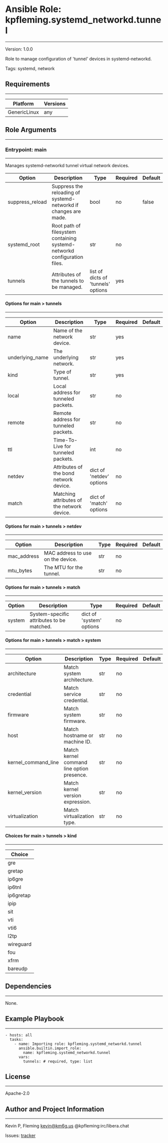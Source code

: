 <!-- BEGIN_ANSIBLE_DOCS -->
# Ansible Role: kpfleming.systemd_networkd.tunnel
---
Version: 1.0.0

Role to manage configuration of 'tunnel' devices in systemd-networkd.

Tags: systemd, network

## Requirements
---
| Platform | Versions |
| -------- | -------- |
| GenericLinux | any |

## Role Arguments
---
### Entrypoint: main
---
Manages systemd-networkd tunnel virtual network devices.

|Option|Description|Type|Required|Default|
|---|---|---|---|---|
| suppress_reload | Suppress the reloading of systemd-networkd if changes are made. | bool | no | false |
| systemd_root | Root path of filesystem containing systemd-networkd configuration files. | str | no |  |
| tunnels | Attributes of the tunnels to be managed. | list of dicts of 'tunnels' options | yes |  |

#### Options for main > tunnels
---
|Option|Description|Type|Required|Default|
|---|---|---|---|---|
| name | Name of the network device. | str | yes |  |
| underlying_name | The underlying network. | str | yes |  |
| kind | Type of tunnel. | str | yes |  |
| local | Local address for tunneled packets. | str | no |  |
| remote | Remote address for tunneled packets. | str | no |  |
| ttl | Time-To-Live for tunneled packets. | int | no |  |
| netdev | Attributes of the bond network device. | dict of 'netdev' options | no |  |
| match | Matching attributes of the network device. | dict of 'match' options | no |  |

#### Options for main > tunnels > netdev
---
|Option|Description|Type|Required|Default|
|---|---|---|---|---|
| mac_address | MAC address to use on the device. | str | no |  |
| mtu_bytes | The MTU for the tunnel. | str | no |  |

#### Options for main > tunnels > match
---
|Option|Description|Type|Required|Default|
|---|---|---|---|---|
| system | System-specific attributes to be matched. | dict of 'system' options | no |  |

#### Options for main > tunnels > match > system
---
|Option|Description|Type|Required|Default|
|---|---|---|---|---|
| architecture | Match system architecture. | str | no |  |
| credential | Match service credential. | str | no |  |
| firmware | Match system firmware. | str | no |  |
| host | Match hostname or machine ID. | str | no |  |
| kernel_command_line | Match kernel command line option presence. | str | no |  |
| kernel_version | Match kernel version expression. | str | no |  |
| virtualization | Match virtualization type. | str | no |  |

#### Choices for main > tunnels > kind
---
|Choice|
|---|
| gre |
| gretap |
| ip6gre |
| ip6tnl |
| ip6gretap |
| ipip |
| sit |
| vti |
| vti6 |
| l2tp |
| wireguard |
| fou |
| xfrm |
| bareudp |


## Dependencies
---
None.

## Example Playbook
---
```
- hosts: all
  tasks:
    - name: Importing role: kpfleming.systemd_networkd.tunnel
      ansible.builtin.import_role:
        name: kpfleming.systemd_networkd.tunnel
      vars:
        tunnels: # required, type: list
```

## License
---
Apache-2.0

## Author and Project Information
---
Kevin P, Fleming <kevin@km6g.us> @kpfleming:irc/libera.chat

Issues: [tracker](https://github.com/kpfleming/ansible-systemd-networkd/issues)
<!-- END_ANSIBLE_DOCS -->

